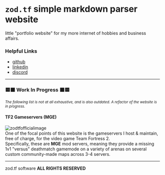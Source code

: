 # `zod.tf` simple markdown parser website
little "portfolio website" for my more internet of hobbies and business affairs.

### Helpful Links
- [github](https://gh.zod.tf)
- [linkedin](https://linkedin.zod.tf)
- [discord](https://discord.zod.tf)


---

### 🟨⬛️ Work In Progress ⬛️🟨
<sup><i>The following list is not at all exhaustive, and is also outdated. A refactor of the website is in progress.</i></sup>  

#### TF2 Gameservers (MGE)
![zodtfofficialimage](https://user-images.githubusercontent.com/16076573/208290763-2fc825a1-4d9b-440c-b11f-3f17411f838a.png)  
One of the focal points of this website is the gameservers I host & maintain, free of charge, for the video game Team Fortress 2.  
Specifically, these are **MGE** mod servers, meaning they provide a missing 1v1 "versus" deathmatch gamemode on a variety of arenas on several custom community-made maps across 3-4 servers. 

<hr>

zod.tf software
**ALL RIGHTS RESERVED**
